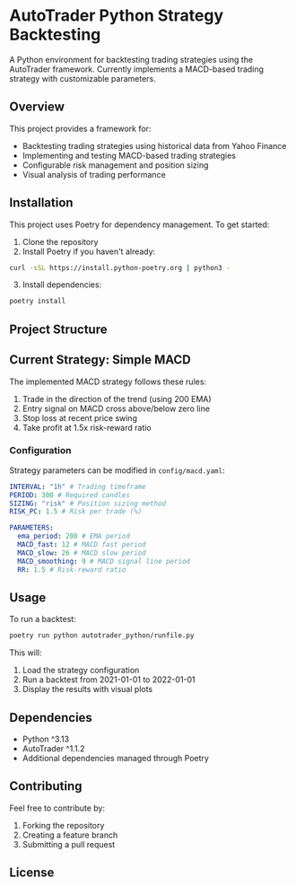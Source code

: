 # AutoTrader Python Strategy Backtesting

A Python environment for backtesting trading strategies using the AutoTrader framework. Currently implements a MACD-based trading strategy with customizable parameters.

## Overview

This project provides a framework for:

- Backtesting trading strategies using historical data from Yahoo Finance
- Implementing and testing MACD-based trading strategies
- Configurable risk management and position sizing
- Visual analysis of trading performance

## Installation

This project uses Poetry for dependency management. To get started:

1. Clone the repository
2. Install Poetry if you haven't already:

```bash
curl -sSL https://install.python-poetry.org | python3 -
```

3. Install dependencies:

```bash
poetry install
```

## Project Structure

## Current Strategy: Simple MACD

The implemented MACD strategy follows these rules:

1. Trade in the direction of the trend (using 200 EMA)
2. Entry signal on MACD cross above/below zero line
3. Stop loss at recent price swing
4. Take profit at 1.5x risk-reward ratio

### Configuration

Strategy parameters can be modified in `config/macd.yaml`:

```yaml
INTERVAL: "1h" # Trading timeframe
PERIOD: 300 # Required candles
SIZING: "risk" # Position sizing method
RISK_PC: 1.5 # Risk per trade (%)

PARAMETERS:
  ema_period: 200 # EMA period
  MACD_fast: 12 # MACD fast period
  MACD_slow: 26 # MACD slow period
  MACD_smoothing: 9 # MACD signal line period
  RR: 1.5 # Risk-reward ratio
```

## Usage

To run a backtest:

```bash
poetry run python autotrader_python/runfile.py
```

This will:

1. Load the strategy configuration
2. Run a backtest from 2021-01-01 to 2022-01-01
3. Display the results with visual plots

## Dependencies

- Python ^3.13
- AutoTrader ^1.1.2
- Additional dependencies managed through Poetry

## Contributing

Feel free to contribute by:

1. Forking the repository
2. Creating a feature branch
3. Submitting a pull request

## License

